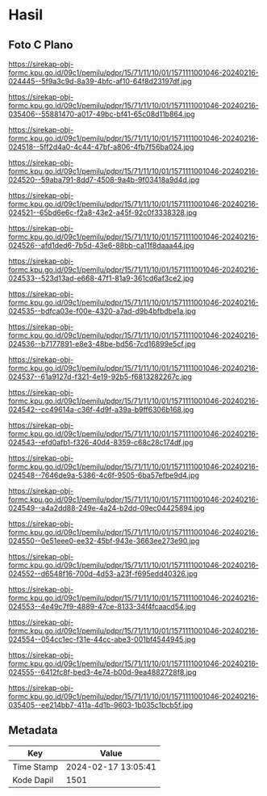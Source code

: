 # Hasil

## Foto C Plano

https://sirekap-obj-formc.kpu.go.id/09c1/pemilu/pdpr/15/71/11/10/01/1571111001046-20240216-024445--5f9a3c9d-8a39-4bfc-af10-64f8d23197df.jpg

https://sirekap-obj-formc.kpu.go.id/09c1/pemilu/pdpr/15/71/11/10/01/1571111001046-20240216-035406--55881470-a017-49bc-bf41-65c08d11b864.jpg

https://sirekap-obj-formc.kpu.go.id/09c1/pemilu/pdpr/15/71/11/10/01/1571111001046-20240216-024518--5ff2d4a0-4c44-47bf-a806-4fb7f56ba024.jpg

https://sirekap-obj-formc.kpu.go.id/09c1/pemilu/pdpr/15/71/11/10/01/1571111001046-20240216-024520--59aba791-8dd7-4508-9a4b-9f03418a9d4d.jpg

https://sirekap-obj-formc.kpu.go.id/09c1/pemilu/pdpr/15/71/11/10/01/1571111001046-20240216-024521--65bd6e6c-f2a8-43e2-a45f-92c0f3338328.jpg

https://sirekap-obj-formc.kpu.go.id/09c1/pemilu/pdpr/15/71/11/10/01/1571111001046-20240216-024526--afd1ded6-7b5d-43e6-88bb-ca11f8daaa44.jpg

https://sirekap-obj-formc.kpu.go.id/09c1/pemilu/pdpr/15/71/11/10/01/1571111001046-20240216-024533--523d13ad-e668-47f1-81a9-361cd6af3ce2.jpg

https://sirekap-obj-formc.kpu.go.id/09c1/pemilu/pdpr/15/71/11/10/01/1571111001046-20240216-024535--bdfca03e-f00e-4320-a7ad-d9b4bfbdbe1a.jpg

https://sirekap-obj-formc.kpu.go.id/09c1/pemilu/pdpr/15/71/11/10/01/1571111001046-20240216-024536--b7177891-e8e3-48be-bd56-7cd16899e5cf.jpg

https://sirekap-obj-formc.kpu.go.id/09c1/pemilu/pdpr/15/71/11/10/01/1571111001046-20240216-024537--61a9127d-f321-4e19-92b5-f6813282267c.jpg

https://sirekap-obj-formc.kpu.go.id/09c1/pemilu/pdpr/15/71/11/10/01/1571111001046-20240216-024542--cc49614a-c36f-4d9f-a39a-b9ff6306b168.jpg

https://sirekap-obj-formc.kpu.go.id/09c1/pemilu/pdpr/15/71/11/10/01/1571111001046-20240216-024543--efd0afb1-f326-40d4-8359-c68c28c174df.jpg

https://sirekap-obj-formc.kpu.go.id/09c1/pemilu/pdpr/15/71/11/10/01/1571111001046-20240216-024548--7646de9a-5386-4c6f-9505-6ba57efbe9d4.jpg

https://sirekap-obj-formc.kpu.go.id/09c1/pemilu/pdpr/15/71/11/10/01/1571111001046-20240216-024549--a4a2dd88-249e-4a24-b2dd-09ec04425894.jpg

https://sirekap-obj-formc.kpu.go.id/09c1/pemilu/pdpr/15/71/11/10/01/1571111001046-20240216-024550--0e51eee0-ee32-45bf-943e-3663ee273e90.jpg

https://sirekap-obj-formc.kpu.go.id/09c1/pemilu/pdpr/15/71/11/10/01/1571111001046-20240216-024552--d6548f16-700d-4d53-a23f-f695edd40326.jpg

https://sirekap-obj-formc.kpu.go.id/09c1/pemilu/pdpr/15/71/11/10/01/1571111001046-20240216-024553--4e49c7f9-4889-47ce-8133-34f4fcaacd54.jpg

https://sirekap-obj-formc.kpu.go.id/09c1/pemilu/pdpr/15/71/11/10/01/1571111001046-20240216-024554--054cc1ec-f31e-44cc-abe3-001bf4544945.jpg

https://sirekap-obj-formc.kpu.go.id/09c1/pemilu/pdpr/15/71/11/10/01/1571111001046-20240216-024555--6412fc8f-bed3-4e74-b00d-9ea4882728f8.jpg

https://sirekap-obj-formc.kpu.go.id/09c1/pemilu/pdpr/15/71/11/10/01/1571111001046-20240216-035405--ee214bb7-411a-4d1b-9603-1b035c1bcb5f.jpg


## Metadata

| Key        | Value               |
| ---------- | ------------------- |
| Time Stamp | 2024-02-17 13:05:41 |
| Kode Dapil | 1501                |



